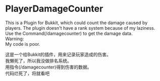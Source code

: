 # PlayerDamageCounter
This is a Plugin for Bukkit, which could count the damage caused by players. The plugin doesn't have a rank system because of my laziness.  
Use the Command(/damagecounter) to get the damage data.  
Warning:  
My code is poor.  

这是一个给Bukkit的插件，用来记录玩家造成的伤害。  
我懒死了，所以我没做排名系统。  
用指令(/damagecounter)得到伤害的数据。  
代码烂死了，将就看吧  
